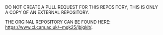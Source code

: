 DO NOT CREATE A PULL REQUEST FOR THIS REPOSITORY, THIS IS ONLY A COPY OF AN EXTERNAL REPOSITORY.

THE ORGINAL REPOSITORY CAN BE FOUND HERE: https://www.cl.cam.ac.uk/~mgk25/jbigkit/.